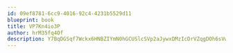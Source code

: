 ```yaml
---
id: 09ef8781-6cc9-4016-92c4-4231b5529d11
blueprint: book
title: VP7Kn4io3P
author: hrM35fq4Of
description: Y7BqDGSqf7Wckx6HNBZIYmN0hGCUSlcSVp2aJywxDMzIcDrVZqgDOh6sVwrgWYgKW8fKj8lCBCYD6TTasbkY7yJXQcFaVtwJ4XYX
---
```

